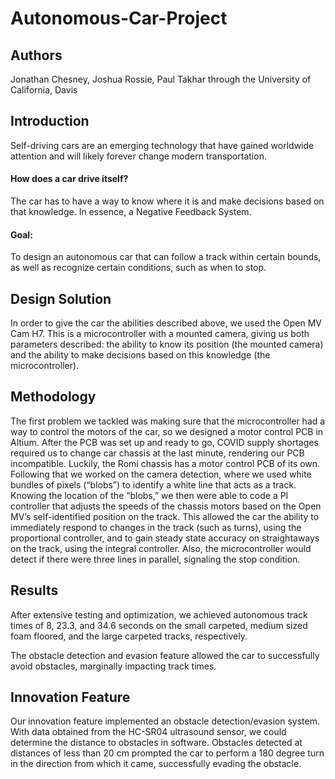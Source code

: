 # Autonomous-Car-Project
## Authors
Jonathan Chesney, Joshua Rossie, Paul Takhar through the University of California, Davis

## Introduction
Self-driving cars are an emerging technology that have gained worldwide attention and will likely forever change modern transportation.

#### How does a car drive itself?
The car has to have a way to know where it is and make decisions based on that knowledge. In essence, a Negative Feedback System. 

#### Goal:
To design an autonomous car that can follow a track within certain bounds, as well as recognize certain conditions, such as when to stop.

## Design Solution
In order to give the car the abilities described above, we used the Open MV Cam H7. This is a microcontroller with a mounted camera, giving us both parameters described: the ability to know its position (the mounted camera) and the ability to make decisions based on this knowledge (the microcontroller).

## Methodology
The first problem we tackled was making sure that the microcontroller had a way to control the motors of the car, so we designed a motor control PCB in Altium. After the PCB was set up and ready to go, COVID supply shortages required us to change car chassis at the last minute, rendering our PCB incompatible. Luckily, the Romi chassis has a motor control PCB of its own. Following that we worked on the camera detection, where we used white bundles of pixels (“blobs”) to identify a white line that acts as a track. Knowing the location of the “blobs,” we then were able to code a PI controller that adjusts the speeds of the chassis motors based on the Open MV’s self-identified position on the track. This allowed the car the ability to immediately respond to changes in the track (such as turns), using the proportional controller, and to gain steady state accuracy on straightaways on the track, using the integral controller. Also, the microcontroller would detect if there were three lines in parallel, signaling the stop condition.

## Results
After extensive testing and optimization, we achieved autonomous track times of 8, 23.3, and 34.6 seconds on the small carpeted, medium sized foam floored, and the large carpeted tracks, respectively.

The obstacle detection and evasion feature allowed the car to successfully avoid obstacles, marginally impacting track times.

## Innovation Feature
Our innovation feature implemented an obstacle detection/evasion system. With data obtained from the HC-SR04 ultrasound sensor, we could determine the distance to obstacles in software. Obstacles detected at distances of less than 20 cm prompted the car to perform a 180 degree turn in the direction from which it came, successfully evading the obstacle.
